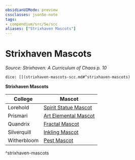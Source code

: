 ```yaml
---
obsidianUIMode: preview
cssclasses: json5e-note
tags:
- compendium/src/5e/scc
aliases: ["Strixhaven Mascots"]
---
```

# Strixhaven Mascots
*Source: Strixhaven: A Curriculum of Chaos p. 10* 

`dice: [](strixhaven-mascots-scc.md#^strixhaven-mascots)`

**Strixhaven Mascots**

| College | Mascot |
|---------|--------|
| Lorehold | [Spirit Statue Mascot](b_spirit-statue-mascot-scc.md) |
| Prismari | [Art Elemental Mascot](b_art-elemental-mascot-scc.md) |
| Quandrix | [Fractal Mascot](2.%20GM%20Tools/5eTools%20Compendium%20&%20Rules/z_compendium/bestiary/construct/b_.md) |
| Silverquill | [Inkling Mascot](b_inkling-mascot-scc.md) |
| Witherbloom | [Pest Mascot](b_pest-mascot-scc.md) |
^strixhaven-mascots